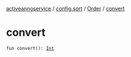 [activeannoservice](../../index.md) / [config.sort](../index.md) / [Order](index.md) / [convert](./convert.md)

# convert

`fun convert(): `[`Int`](https://kotlinlang.org/api/latest/jvm/stdlib/kotlin/-int/index.html)